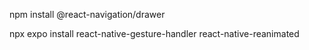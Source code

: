 npm install @react-navigation/drawer

npx expo install react-native-gesture-handler react-native-reanimated